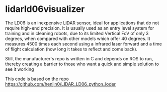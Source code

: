 # lidarld06visualizer

The LD06 is an inexpensive LiDAR sensor, ideal for applications that do not require high-end precision.  It is usually used as an entry level system for training and in cleaning robots, due to its limited Vertical FoV of only 3 degrees, when compared with other models which offer 40 degrees. It measures 4500 times each second using a infrared laser forward and a time of flight calculation (how long it takes to reflect and come back). 

Still, the manufacturer's repo is written in C and depends on ROS to run, thereby creating a barrier to those who want a quick and simple solution to see it working

This code is based on the repo https://github.com/henjin0/LIDAR_LD06_python_loder
